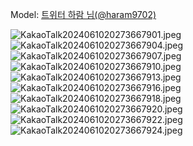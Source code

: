 ﻿---
dddd: 2024.06.08 부코페 토
nickname: 하람
sns_type: x
sns_id: haram9702
---

<a name="haram9702"></a>
Model: <a href="https://x.com/haram9702" target="_blank">트위터 하람 님(@haram9702)</a>

![KakaoTalk2024061020273667901.jpeg](/assets/img/2024/06-08/하람/KakaoTalk2024061020273667901.jpeg)
![KakaoTalk2024061020273667904.jpeg](/assets/img/2024/06-08/하람/KakaoTalk2024061020273667904.jpeg)
![KakaoTalk2024061020273667907.jpeg](/assets/img/2024/06-08/하람/KakaoTalk2024061020273667907.jpeg)
![KakaoTalk2024061020273667910.jpeg](/assets/img/2024/06-08/하람/KakaoTalk2024061020273667910.jpeg)
![KakaoTalk2024061020273667913.jpeg](/assets/img/2024/06-08/하람/KakaoTalk2024061020273667913.jpeg)
![KakaoTalk2024061020273667916.jpeg](/assets/img/2024/06-08/하람/KakaoTalk2024061020273667916.jpeg)
![KakaoTalk2024061020273667918.jpeg](/assets/img/2024/06-08/하람/KakaoTalk2024061020273667918.jpeg)
![KakaoTalk2024061020273667920.jpeg](/assets/img/2024/06-08/하람/KakaoTalk2024061020273667920.jpeg)
![KakaoTalk2024061020273667922.jpeg](/assets/img/2024/06-08/하람/KakaoTalk2024061020273667922.jpeg)
![KakaoTalk2024061020273667924.jpeg](/assets/img/2024/06-08/하람/KakaoTalk2024061020273667924.jpeg)
